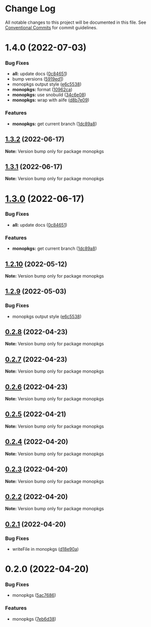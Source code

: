 # Change Log

All notable changes to this project will be documented in this file.
See [Conventional Commits](https://conventionalcommits.org) for commit guidelines.

# 1.4.0 (2022-07-03)


### Bug Fixes

* **all:** update docs ([0c84651](https://github.com/snomiao/js/commit/0c84651ebba4a14fcb105611ddeb7a51ff887a36))
* bump versions ([5919ed1](https://github.com/snomiao/js/commit/5919ed121623654879820b063cc4d4252dee47d6))
* monopkgs output style ([e6c5538](https://github.com/snomiao/js/commit/e6c5538b9c162c4e55e68b922e17ff2e0d3534ec))
* **monopkgs:** format ([10962ca](https://github.com/snomiao/js/commit/10962ca642034e48d5cab71e2b4fd957e7dbd699))
* **monopkgs:** use snobuild ([34c6e08](https://github.com/snomiao/js/commit/34c6e08b1865b78f69d3171b4bc226cec0a47a4e))
* **monopkgs:** wrap with aiife ([d8b7e09](https://github.com/snomiao/js/commit/d8b7e091a46f4ab260e506318a413e53b9ed6f1b))


### Features

* **monopkgs:** get current branch ([1dc89a8](https://github.com/snomiao/js/commit/1dc89a8895d7a6d445c9b40580c8f66afc0a0283))





## [1.3.2](https://github.com/snomiao/js/compare/monopkgs@1.3.1...monopkgs@1.3.2) (2022-06-17)

**Note:** Version bump only for package monopkgs

## [1.3.1](https://github.com/snomiao/js/compare/monopkgs@1.3.0...monopkgs@1.3.1) (2022-06-17)

**Note:** Version bump only for package monopkgs

# [1.3.0](https://github.com/snomiao/js/compare/monopkgs@1.2.10...monopkgs@1.3.0) (2022-06-17)

### Bug Fixes

- **all:** update docs ([0c84651](https://github.com/snomiao/js/commit/0c84651ebba4a14fcb105611ddeb7a51ff887a36))

### Features

- **monopkgs:** get current branch ([1dc89a8](https://github.com/snomiao/js/commit/1dc89a8895d7a6d445c9b40580c8f66afc0a0283))

## [1.2.10](https://github.com/snomiao/js/compare/monopkgs@1.2.9...monopkgs@1.2.10) (2022-05-12)

**Note:** Version bump only for package monopkgs

## [1.2.9](https://github.com/snomiao/js/compare/monopkgs@0.2.8...monopkgs@1.2.9) (2022-05-03)

### Bug Fixes

- monopkgs output style ([e6c5538](https://github.com/snomiao/js/commit/e6c5538b9c162c4e55e68b922e17ff2e0d3534ec))

## [0.2.8](https://github.com/snomiao/js/compare/monopkgs@0.2.7...monopkgs@0.2.8) (2022-04-23)

**Note:** Version bump only for package monopkgs

## [0.2.7](https://github.com/snomiao/js/compare/monopkgs@0.2.6...monopkgs@0.2.7) (2022-04-23)

**Note:** Version bump only for package monopkgs

## [0.2.6](https://github.com/snomiao/js/compare/monopkgs@0.2.5...monopkgs@0.2.6) (2022-04-23)

**Note:** Version bump only for package monopkgs

## [0.2.5](https://github.com/snomiao/js/compare/monopkgs@0.2.4...monopkgs@0.2.5) (2022-04-21)

**Note:** Version bump only for package monopkgs

## [0.2.4](https://github.com/snomiao/js/compare/monopkgs@0.2.3...monopkgs@0.2.4) (2022-04-20)

**Note:** Version bump only for package monopkgs

## [0.2.3](https://github.com/snomiao/js/compare/monopkgs@0.2.2...monopkgs@0.2.3) (2022-04-20)

**Note:** Version bump only for package monopkgs

## [0.2.2](https://github.com/snomiao/js/compare/monopkgs@0.2.1...monopkgs@0.2.2) (2022-04-20)

**Note:** Version bump only for package monopkgs

## [0.2.1](https://github.com/snomiao/js/compare/monopkgs@0.2.0...monopkgs@0.2.1) (2022-04-20)

### Bug Fixes

- writeFile in monopkgs ([d18e90a](https://github.com/snomiao/js/commit/d18e90a90dc8fc053092938148247dd3717d51c9))

# 0.2.0 (2022-04-20)

### Bug Fixes

- monopkgs ([5ac7686](https://github.com/snomiao/js/commit/5ac7686bca444e6f4c01edead1b82bac9a6af56d))

### Features

- monopkgs ([7eb6d38](https://github.com/snomiao/js/commit/7eb6d384fdd1006022541d9ca6df53b3603b7038))

